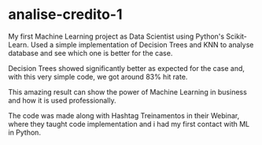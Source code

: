 # analise-credito-1
My first Machine Learning project as Data Scientist using Python's Scikit-Learn. Used a simple implementation of Decision Trees and KNN to analyse database and see which one is better for the case.

Decision Trees showed significantly better as expected for the case and, with this very simple code, we got around 83% hit rate.

This amazing result can show the power of Machine Learning in business and how it is used professionally.

The code was made along with Hashtag Treinamentos in their Webinar, where they taught code implementation and i had my first contact with ML in Python.
